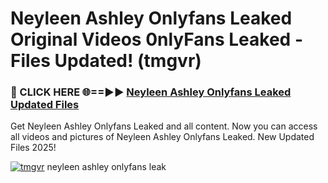 # Neyleen Ashley Onlyfans Leaked Original Videos 0nlyFans Leaked - Files Updated! (tmgvr)

<h3>🔴 CLICK HERE 🌐==►► <a href="https://tinyurl.com/x26r9saj" rel="nofollow">Neyleen Ashley Onlyfans Leaked Updated Files</a></h3>

Get Neyleen Ashley Onlyfans Leaked and all content. Now you can access all videos and pictures of Neyleen Ashley Onlyfans Leaked. New Updated Files 2025!

[![tmgvr](https://i.imgur.com/LkgZPqh.gif)](https://tinyurl.com/x26r9saj)
neyleen ashley onlyfans leak